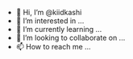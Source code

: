 - 👋 Hi, I’m @kiidkashi
- 👀 I’m interested in ...
- 🌱 I’m currently learning ...
- 💞️ I’m looking to collaborate on ...
- 📫 How to reach me ...

<!---
kiidkashi/kiidkashi is a ✨ special ✨ repository because its `README.md` (this file) appears on your GitHub profile.
You can click the Preview link to take a look at your changes.
--->
